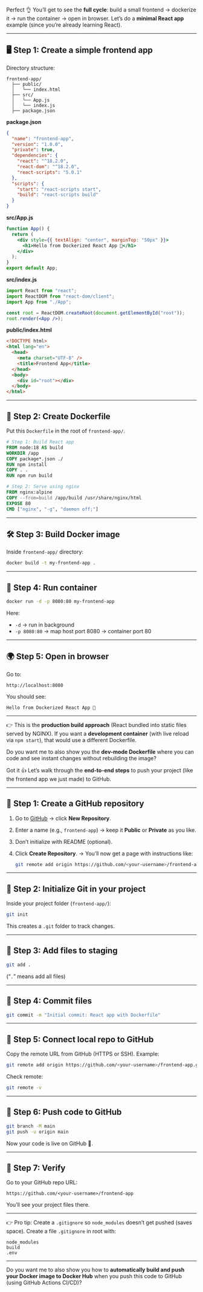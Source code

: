 Perfect 👌 You’ll get to see the **full cycle**: build a small frontend → dockerize it → run the container → open in browser. Let’s do a **minimal React app** example (since you’re already learning React).

---

## 🖥️ Step 1: Create a simple frontend app

Directory structure:

```
frontend-app/
  ├── public/
  │   └── index.html
  ├── src/
  │   └── App.js
  │   └── index.js
  ├── package.json
```

**package.json**

```json
{
  "name": "frontend-app",
  "version": "1.0.0",
  "private": true,
  "dependencies": {
    "react": "^18.2.0",
    "react-dom": "^18.2.0",
    "react-scripts": "5.0.1"
  },
  "scripts": {
    "start": "react-scripts start",
    "build": "react-scripts build"
  }
}
```

**src/App.js**

```jsx
function App() {
  return (
    <div style={{ textAlign: "center", marginTop: "50px" }}>
      <h1>Hello from Dockerized React App 🚀</h1>
    </div>
  );
}
export default App;
```

**src/index.js**

```jsx
import React from "react";
import ReactDOM from "react-dom/client";
import App from "./App";

const root = ReactDOM.createRoot(document.getElementById("root"));
root.render(<App />);
```

**public/index.html**

```html
<!DOCTYPE html>
<html lang="en">
  <head>
    <meta charset="UTF-8" />
    <title>Frontend App</title>
  </head>
  <body>
    <div id="root"></div>
  </body>
</html>
```

---

## 🐳 Step 2: Create Dockerfile

Put this `Dockerfile` in the root of `frontend-app/`.

```dockerfile
# Step 1: Build React app
FROM node:18 AS build
WORKDIR /app
COPY package*.json ./
RUN npm install
COPY . .
RUN npm run build

# Step 2: Serve using nginx
FROM nginx:alpine
COPY --from=build /app/build /usr/share/nginx/html
EXPOSE 80
CMD ["nginx", "-g", "daemon off;"]
```

---

## 🛠️ Step 3: Build Docker image

Inside `frontend-app/` directory:

```bash
docker build -t my-frontend-app .
```

---

## 🚀 Step 4: Run container

```bash
docker run -d -p 8080:80 my-frontend-app
```

Here:

* `-d` → run in background
* `-p 8080:80` → map host port 8080 → container port 80

---

## 🌍 Step 5: Open in browser

Go to:

```
http://localhost:8080
```

You should see:

```
Hello from Dockerized React App 🚀
```

---

👉 This is the **production build approach** (React bundled into static files served by NGINX).
If you want a **development container** (with live reload via `npm start`), that would use a different Dockerfile.

Do you want me to also show you the **dev-mode Dockerfile** where you can code and see instant changes without rebuilding the image?





Got it 👍 Let’s walk through the **end-to-end steps** to push your project (like the frontend app we just made) to GitHub.

---

## 🔹 Step 1: Create a GitHub repository

1. Go to [GitHub](https://github.com/) → click **New Repository**.
2. Enter a name (e.g., `frontend-app`) → keep it **Public** or **Private** as you like.
3. Don’t initialize with README (optional).
4. Click **Create Repository**.
   → You’ll now get a page with instructions like:

   ```bash
   git remote add origin https://github.com/<your-username>/frontend-app.git
   ```

---

## 🔹 Step 2: Initialize Git in your project

Inside your project folder (`frontend-app/`):

```bash
git init
```

This creates a `.git` folder to track changes.

---

## 🔹 Step 3: Add files to staging

```bash
git add .
```

(“`.`” means add all files)

---

## 🔹 Step 4: Commit files

```bash
git commit -m "Initial commit: React app with Dockerfile"
```

---

## 🔹 Step 5: Connect local repo to GitHub

Copy the remote URL from GitHub (HTTPS or SSH). Example:

```bash
git remote add origin https://github.com/<your-username>/frontend-app.git
```

Check remote:

```bash
git remote -v
```

---

## 🔹 Step 6: Push code to GitHub

```bash
git branch -M main
git push -u origin main
```

Now your code is live on GitHub 🎉.

---

## 🔹 Step 7: Verify

Go to your GitHub repo URL:

```
https://github.com/<your-username>/frontend-app
```

You’ll see your project files there.

---

👉 Pro tip: Create a `.gitignore` so `node_modules` doesn’t get pushed (saves space).
Create a file `.gitignore` in root with:

```
node_modules
build
.env
```

---

Do you want me to also show you how to **automatically build and push your Docker image to Docker Hub** when you push this code to GitHub (using GitHub Actions CI/CD)?

